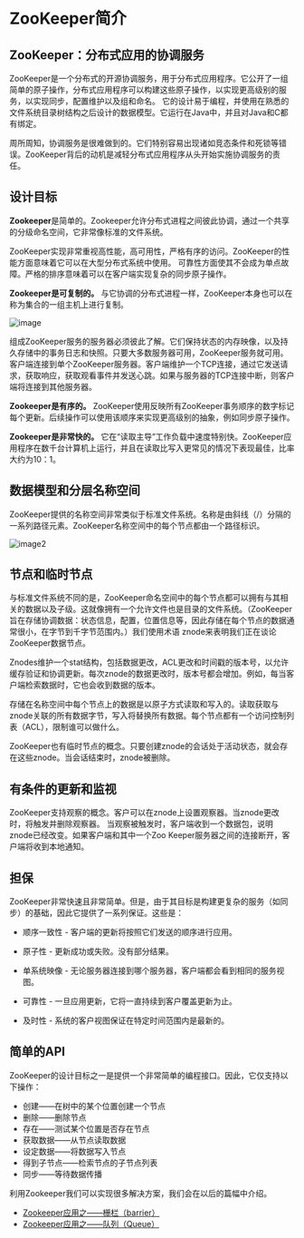 # ZooKeeper简介

## ZooKeeper：分布式应用的协调服务

ZooKeeper是一个分布式的开源协调服务，用于分布式应用程序。它公开了一组简单的原子操作，分布式应用程序可以构建这些原子操作，以实现更高级别的服务，以实现同步，配置维护以及组和命名。
它的设计易于编程，并使用在熟悉的文件系统目录树结构之后设计的数据模型。它运行在Java中，并且对Java和C都有绑定。

周所周知，协调服务是很难做到的。它们特别容易出现诸如竞态条件和死锁等错误。ZooKeeper背后的动机是减轻分布式应用程序从头开始实施协调服务的责任。

## 设计目标

**Zookeeper**是简单的。Zookeeper允许分布式进程之间彼此协调，通过一个共享的分级命名空间，它非常像标准的文件系统。

ZooKeeper实现非常重视高性能，高可用性，严格有序的访问。ZooKeeper的性能方面意味着它可以在大型分布式系统中使用。
可靠性方面使其不会成为单点故障。严格的排序意味着可以在客户端实现复杂的同步原子操作。

**Zookeeper是可复制的。** 与它协调的分布式进程一样，ZooKeeper本身也可以在称为集合的一组主机上进行复制。

![image](http://ouip1glzq.bkt.clouddn.com/20180702150337.png)              

组成ZooKeeper服务的服务器必须彼此了解。它们保持状态的内存映像，以及持久存储中的事务日志和快照。只要大多数服务器可用，ZooKeeper服务就可用。
客户端连接到单个ZooKeeper服务器。客户端维护一个TCP连接，通过它发送请求，获取响应，获取观看事件并发送心跳。如果与服务器的TCP连接中断，则客户端将连接到其他服务器。

**Zookeeper是有序的。** ZooKeeper使用反映所有ZooKeeper事务顺序的数字标记每个更新。后续操作可以使用该顺序来实现更高级别的抽象，例如同步原子操作。

**Zookeeper是非常快的。** 它在“读取主导”工作负载中速度特别快。ZooKeeper应用程序在数千台计算机上运行，​​并且在读取比写入更常见的情况下表现最佳，比率大约为10：1。

## 数据模型和分层名称空间

ZooKeeper提供的名称空间非常类似于标准文件系统。名称是由斜线（/）分隔的一系列路径元素。ZooKeeper名称空间中的每个节点都由一个路径标识。

![image2](http://ouip1glzq.bkt.clouddn.com/blog/20180702151527.png)

## 节点和临时节点

与标准文件系统不同的是，ZooKeeper命名空间中的每个节点都可以拥有与其相关的数据以及子级。这就像拥有一个允许文件也是目录的文件系统。（ZooKeeper旨在存储协调数据：状态信息，配置，位置信息等，因此存储在每个节点的数据通常很小，在字节到千字节范围内。）我们使用术语 znode来表明我们正在谈论ZooKeeper数据节点。
   
Znodes维护一个stat结构，包括数据更改，ACL更改和时间戳的版本号，以允许缓存验证和协调更新。每次znode的数据更改时，版本号都会增加。例如，每当客户端检索数据时，它也会收到数据的版本。
   
存储在名称空间中每个节点上的数据是以原子方式读取和写入的。读取获取与znode关联的所有数据字节，写入将替换所有数据。每个节点都有一个访问控制列表（ACL），限制谁可以做什么。
   
ZooKeeper也有临时节点的概念。只要创建znode的会话处于活动状态，就会存在这些znode。当会话结束时，znode被删除。

## 有条件的更新和监视
 
ZooKeeper支持观察的概念。客户可以在znode上设置观察器。当znode更改时，将触发并删除观察器。
当观察被触发时，客户端收到一个数据包，说明znode已经改变。如果客户端和其中一个Zoo Keeper服务器之间的连接断开，客户端将收到本地通知。

## 担保

ZooKeeper非常快速且非常简单。但是，由于其目标是构建更复杂的服务（如同步）的基础，因此它提供了一系列保证。这些是：

* 顺序一致性 - 客户端的更新将按照它们发送的顺序进行应用。

* 原子性 - 更新成功或失败。没有部分结果。

* 单系统映像 - 无论服务器连接到哪个服务器，客户端都会看到相同的服务视图。

* 可靠性 - 一旦应用更新，它将一直持续到客户覆盖更新为止。

* 及时性 - 系统的客户视图保证在特定时间范围内是最新的。

## 简单的API

ZooKeeper的设计目标之一是提供一个非常简单的编程接口。因此，它仅支持以下操作：

* 创建——在树中的某个位置创建一个节点
* 删除——删除节点
* 存在——测试某个位置是否存在节点
* 获取数据——从节点读取数据
* 设定数据——将数据写入节点
* 得到子节点——检索节点的子节点列表
* 同步——等待数据传播

利用Zookeeper我们可以实现很多解决方案，我们会在以后的篇幅中介绍。

* [Zookeeper应用之——栅栏（barrier）](/zookeeper-barrier/zookeeper-barrier.md)
* [Zookeeper应用之——队列（Queue）](/zookeeper-barrier/zookeeper-queue.md)
